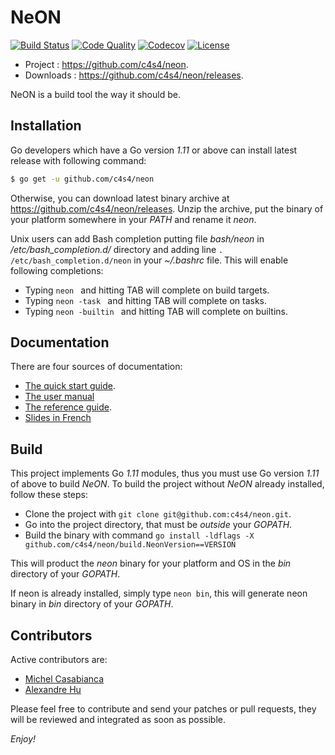 NeON
====

[![Build Status](https://travis-ci.org/c4s4/neon.svg?branch=master)](https://travis-ci.org/c4s4/neon)
[![Code Quality](https://goreportcard.com/badge/github.com/c4s4/neon)](https://goreportcard.com/report/github.com/c4s4/neon)
[![Codecov](https://codecov.io/gh/c4s4/neon/branch/master/graph/badge.svg)](https://codecov.io/gh/c4s4/neon)
[![License](https://img.shields.io/badge/License-Apache%202.0-blue.svg)](https://opensource.org/licenses/Apache-2.0)

- Project :   <https://github.com/c4s4/neon>.
- Downloads : <https://github.com/c4s4/neon/releases>.

NeON is a build tool the way it should be.

Installation
------------

Go developers which have a Go version *1.11* or above can install latest
release with following command:

```bash
$ go get -u github.com/c4s4/neon
```

Otherwise, you can download latest binary archive at 
<https://github.com/c4s4/neon/releases>. Unzip the archive, put the binary of
your platform somewhere in your *PATH* and rename it *neon*.

Unix users can add Bash completion putting file *bash/neon* in
*/etc/bash_completion.d/* directory and adding line
`. /etc/bash_completion.d/neon` in your *~/.bashrc* file. This will enable
following completions:

- Typing `neon ` and hitting TAB will complete on build targets.
- Typing `neon -task ` and hitting TAB will complete on tasks.
- Typing `neon -builtin ` and hitting TAB will complete on builtins.

Documentation
-------------

There are four sources of documentation:

- [The quick start guide](doc/quickstart.md).
- [The user manual](doc/usermanual.md)
- [The reference guide](doc/reference.md).
- [Slides in French](http://sweetohm.net/slides/slides-neon)

Build
-----

This project implements Go *1.11* modules, thus you must use Go version *1.11*
of above to build *NeON*. To build the project without *NeON* already
installed, follow these steps:

- Clone the project with `git clone git@github.com:c4s4/neon.git`.
- Go into the project directory, that must be *outside* your *GOPATH*.
- Build the binary with command
  `go install -ldflags -X  github.com/c4s4/neon/build.NeonVersion==VERSION`

This will product the *neon* binary for your platform and OS in the *bin*
directory of your *GOPATH*.

If neon is already installed, simply type `neon bin`, this will generate neon
binary in *bin* directory of your *GOPATH*.

Contributors
------------

Active contributors are:

- [Michel Casabianca](mailto:casa@sweetohm.net)
- [Alexandre Hu](mailto:a.hu@dalloz.fr)

Please feel free to contribute and send your patches or pull requests, they
will be reviewed and integrated as soon as possible.

*Enjoy!*
